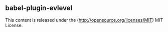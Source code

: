 
## babel-plugin-evlevel ###

This content is released under the (http://opensource.org/licenses/MIT) MIT License.
